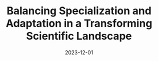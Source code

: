 ---
title: "Balancing Specialization and Adaptation in a Transforming Scientific Landscape"
collection: publications
paperurl: 'https://arxiv.org/abs/2312.14040'
link: https://arxiv.org/abs/2312.14040
tags:
    - tag: Science and Collective Intelligence
      id: science-and-collective-intelligence
      color: '#D8BFD8'
      text_color: '#000000'
    - tag: Optimal Transport
      id: optimal-transport
      color: '#7B68EE'
      text_color: '#ffffff'
    - tag: Natural language processing
      id: natural-language-processing
      color: '#BC8F8F'
      text_color: '#ffffff'
    - tag: Networks
      id: networks
      color: '#EEE8AA'
      text_color: '#000000'
    - tag: Bayesian inference
      id: bayesian-inference
      color: '#808000'
      text_color: '#ffffff'
    - tag: Inverse problems
      id: inverse-problems
      color: '#8B0000'
      text_color: '#ffffff'
type: preprints
date: 2023-12-01
venue: 'arXiv'
authors: <b>Gautheron L.</b>
citation: ' Lucas Gautheron, &quot;Balancing Specialization and Adaptation in a Transforming Scientific Landscape.&quot; arXiv, 2023.'
---